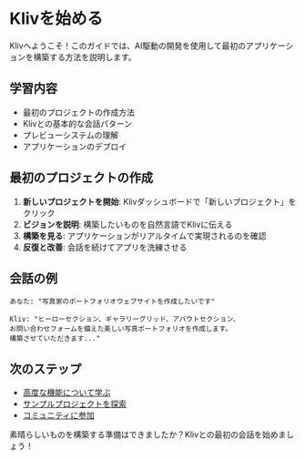 # Klivを始める

Klivへようこそ！このガイドでは、AI駆動の開発を使用して最初のアプリケーションを構築する方法を説明します。

## 学習内容

- 最初のプロジェクトの作成方法
- Klivとの基本的な会話パターン
- プレビューシステムの理解
- アプリケーションのデプロイ

## 最初のプロジェクトの作成

1. **新しいプロジェクトを開始**: Klivダッシュボードで「新しいプロジェクト」をクリック
2. **ビジョンを説明**: 構築したいものを自然言語でKlivに伝える
3. **構築を見る**: アプリケーションがリアルタイムで実現されるのを確認
4. **反復と改善**: 会話を続けてアプリを洗練させる

## 会話の例

```
あなた: "写真家のポートフォリオウェブサイトを作成したいです"

Kliv: "ヒーローセクション、ギャラリーグリッド、アバウトセクション、
お問い合わせフォームを備えた美しい写真ポートフォリオを作成します。
構築させていただきます..."
```

## 次のステップ

- [高度な機能について学ぶ](/ja/advanced/)
- [サンプルプロジェクトを探索](/ja/examples/)
- [コミュニティに参加](/ja/community/)

素晴らしいものを構築する準備はできましたか？Klivとの最初の会話を始めましょう！
